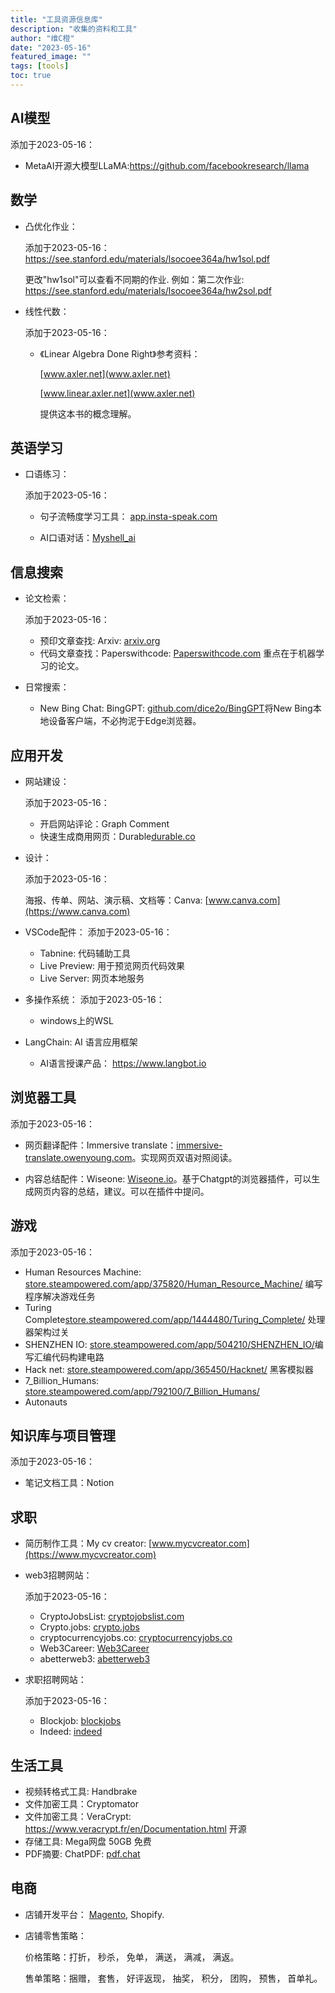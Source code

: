 ```yaml
---
title: "工具资源信息库"
description: "收集的资料和工具"
author: "维C橙"
date: "2023-05-16"
featured_image: ""
tags: [tools]
toc: true
---
```

## AI模型
添加于2023-05-16：
- MetaAI开源大模型LLaMA:https://github.com/facebookresearch/llama

## 数学
- 凸优化作业：

    添加于2023-05-16：
https://see.stanford.edu/materials/lsocoee364a/hw1sol.pdf

    更改"hw1sol"可以查看不同期的作业. 例如：第二次作业:
https://see.stanford.edu/materials/lsocoee364a/hw2sol.pdf

- 线性代数：

    添加于2023-05-16：

    - 《Linear Algebra Done Right》参考资料：

        [www.axler.net](www.axler.net)

        [www.linear.axler.net](www.axler.net)

        提供这本书的概念理解。

## 英语学习

- 口语练习：

    添加于2023-05-16：

    - 句子流畅度学习工具： [app.insta-speak.com](https://app.insta-speak.com)

    - AI口语对话：[Myshell_ai](https://app.myshell.ai/invite/e51f5b)

## 信息搜索

- 论文检索：

    添加于2023-05-16：
    - 预印文章查找: Arxiv: [arxiv.org](https://arxiv.org)
    - 代码文章查找：Paperswithcode: [Paperswithcode.com](https://paperswithcode.com) 重点在于机器学习的论文。
- 日常搜索：
    - New Bing Chat: BingGPT: [github.com/dice2o/BingGPT](https://github.com/dice2o/BingGPT)将New Bing本地设备客户端，不必拘泥于Edge浏览器。

## 应用开发

- 网站建设：

    添加于2023-05-16：
    - 开启网站评论：Graph Comment
    - 快速生成商用网页：Durable[durable.co](https://durable.co)

- 设计：
    
    添加于2023-05-16：

    海报、传单、网站、演示稿、文档等：Canva: [www.canva.com](https://www.canva.com)

- VSCode配件：
    添加于2023-05-16：
    - Tabnine: 代码辅助工具
    - Live Preview: 用于预览网页代码效果
    - Live Server: 网页本地服务

- 多操作系统：
    添加于2023-05-16：
    - windows上的WSL 

- LangChain: AI 语言应用框架
    - AI语言授课产品： https://www.langbot.io

## 浏览器工具
 
添加于2023-05-16：
- 网页翻译配件：Immersive translate：[immersive-translate.owenyoung.com](https://immersive-translate.owenyoung.com)。实现网页双语对照阅读。

- 内容总结配件：Wiseone: [Wiseone.io](https://wiseone.io)。基于Chatgpt的浏览器插件，可以生成网页内容的总结，建议。可以在插件中提问。

## 游戏
添加于2023-05-16：
- Human Resources Machine: [store.steampowered.com/app/375820/Human_Resource_Machine/](https://store.steampowered.com/app/375820/Human_Resource_Machine/) 编写程序解决游戏任务
- Turing Complete[store.steampowered.com/app/1444480/Turing_Complete/](https://store.steampowered.com/app/1444480/Turing_Complete/) 处理器架构过关
- SHENZHEN IO: [store.steampowered.com/app/504210/SHENZHEN_IO/](https://store.steampowered.com/app/504210/SHENZHEN_IO/)编写汇编代码构建电路
- Hack net: [store.steampowered.com/app/365450/Hacknet/](https://store.steampowered.com/app/365450/Hacknet/) 黑客模拟器
- 7_Billion_Humans: [store.steampowered.com/app/792100/7_Billion_Humans/](https://store.steampowered.com/app/792100/7_Billion_Humans/)
- Autonauts

## 知识库与项目管理
添加于2023-05-16：
- 笔记文档工具：Notion

## 求职

- 简历制作工具：My cv creator: [www.mycvcreator.com](https://www.mycvcreator.com) 
- web3招聘网站：

    添加于2023-05-16：
    - CryptoJobsList: [cryptojobslist.com](cryptojobslist.com)
    - Crypto.jobs: [crypto.jobs](https://crypto.jobs)
    - cryptocurrencyjobs.co: [cryptocurrencyjobs.co](https://cryptocurrencyjobs.co)
    - Web3Career: [Web3Career](https://web3.career)
    - abetterweb3: [abetterweb3](https://abetterweb3.notion.site)

- 求职招聘网站：

    添加于2023-05-16：
    - Blockjob: [blockjobs](https://block.jobs/find-a-job/)
    - Indeed: [indeed](https://sg.indeed.com)

## 生活工具

- 视频转格式工具: Handbrake
- 文件加密工具：Cryptomator
- 文件加密工具：VeraCrypt: https://www.veracrypt.fr/en/Documentation.html 开源
- 存储工具: Mega网盘 50GB 免费
- PDF摘要: ChatPDF: [pdf.chat](https://pdf.chat)

## 电商
   
- 店铺开发平台： [Magento](https://github.com/magento/magento2), Shopify.

- 店铺零售策略：

    价格策略：打折， 秒杀， 免单， 满送， 满减， 满返。

    售单策略：捆赠， 套售， 好评返现， 抽奖， 积分， 团购， 预售， 首单礼。
